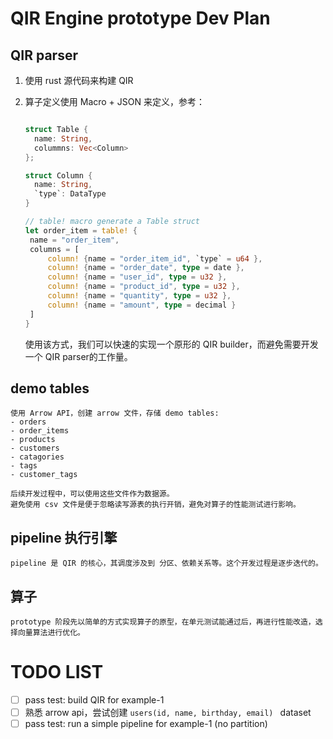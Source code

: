# QIR Engine prototype Dev Plan

## QIR parser
1. 使用 rust 源代码来构建 QIR
2. 算子定义使用 Macro + JSON 来定义，参考：

   ```rust

   struct Table {
     name: String,
     colummns: Vec<Column>
   };

   struct Column {
     name: String,
     `type`: DataType
   }

   // table! macro generate a Table struct
   let order_item = table! {
    name = "order_item",
    columns = [
        column! {name = "order_item_id", `type` = u64 },
        column! {name = "order_date", type = date },
        column! {name = "user_id", type = u32 },
        column! {name = "product_id", type = u32 },
        column! {name = "quantity", type = u32 },
        column! {name = "amount", type = decimal }
    ]
   }
   ```   
   使用该方式，我们可以快速的实现一个原形的 QIR builder，而避免需要开发一个 QIR parser的工作量。

## demo tables
    使用 Arrow API，创建 arrow 文件，存储 demo tables:
    - orders
    - order_items
    - products
    - customers
    - catagories
    - tags
    - customer_tags

    后续开发过程中，可以使用这些文件作为数据源。
    避免使用 csv 文件是便于忽略读写源表的执行开销，避免对算子的性能测试进行影响。

## pipeline 执行引擎
    pipeline 是 QIR 的核心，其调度涉及到 分区、依赖关系等。这个开发过程是逐步迭代的。

## 算子
    prototype 阶段先以简单的方式实现算子的原型，在单元测试能通过后，再进行性能改造，选择向量算法进行优化。


# TODO LIST
- [ ] pass test: build QIR for example-1
- [ ] 熟悉 arrow api，尝试创建 `users(id, name, birthday, email) ` dataset
- [ ] pass test: run a simple pipeline for example-1 (no partition)